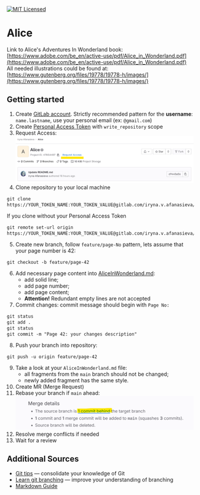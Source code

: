 [![MIT Licensed][icon-mit]][license]

# Alice

Link to Alice's Adventures In Wonderland book: [https://www.adobe.com/be_en/active-use/pdf/Alice_in_Wonderland.pdf](https://www.adobe.com/be_en/active-use/pdf/Alice_in_Wonderland.pdf)  
All needed illustrations could be found at: [https://www.gutenberg.org/files/19778/19778-h/images/](https://www.gutenberg.org/files/19778/19778-h/images/)

## Getting started

1. Create [GitLab account](https://gitlab.com/users/sign_up). Strictly recommended pattern for the __username__: `name.lastname`, use your personal email (ex: `@gmail.com`) 
2. Create [Personal Access Token](https://gitlab.com/-/profile/personal_access_tokens) with `write_repository` scope
3. Request Access:  
![requestAccess](requestAccess.png)
4. Clone repository to your local machine
```
git clone https://YOUR_TOKEN_NAME:YOUR_TOKEN_VALUE@gitlab.com/iryna.v.afanasieva/alice.git
```
If you clone without your Personal Access Token
```
git remote set-url origin https://YOUR_TOKEN_NAME:YOUR_TOKEN_VALUE@gitlab.com/iryna.v.afanasieva/alice.git
```
5. Create new branch, follow `feature/page-No` pattern, lets assume that your page number is 42:
```
git checkout -b feature/page-42
```
6. Add necessary page content into [AliceInWonderland.md](AliceInWonderland.md):
    - add solid line;
    - add page number;
    - add page content;
    - **Attention!** Redundant empty lines are not accepted
7. Commit changes: commit message should begin with `Page No:`
```
git status
git add .
git status
git commit -m "Page 42: your changes description"
```
8. Push your branch into repository:
```
git push -u origin feature/page-42
```
9. Take a look at your `AliceInWonderland.md` file:
    - all fragments from the `main` branch should not be changed;
    - newly added fragment has the same style.
10. Create MR (Merge Request)
11. Rebase your branch if `main` ahead:
![Rebase Your Branch](rebaseYourBranch.png)
12. Resolve merge conflicts if needed
13. Wait for a review

## Additional Sources

- [Git tips](http://sixrevisions.com/web-development/git-tips/) — consolidate your knowledge of Git
- [Learn git branching](http://learngitbranching.js.org) — improve your understanding of branching
- [Markdown Guide](https://about.gitlab.com/handbook/markdown-guide/)

[icon-mit]: https://img.shields.io/badge/license-MIT-blue.svg
[license]: https://gitlab.com/gitlab-org/gitlab-foss/-/raw/master/LICENSE
